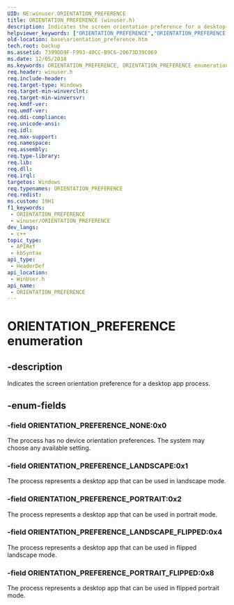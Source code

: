 ```yaml
---
UID: NE:winuser.ORIENTATION_PREFERENCE
title: ORIENTATION_PREFERENCE (winuser.h)
description: Indicates the screen orientation preference for a desktop app process.
helpviewer_keywords: ["ORIENTATION_PREFERENCE","ORIENTATION_PREFERENCE enumeration","ORIENTATION_PREFERENCE_LANDSCAPE","ORIENTATION_PREFERENCE_LANDSCAPE_FLIPPED","ORIENTATION_PREFERENCE_NONE","ORIENTATION_PREFERENCE_PORTRAIT","ORIENTATION_PREFERENCE_PORTRAIT_FLIPPED","base.orientation_preference","winuser/ORIENTATION_PREFERENCE","winuser/ORIENTATION_PREFERENCE_LANDSCAPE","winuser/ORIENTATION_PREFERENCE_LANDSCAPE_FLIPPED","winuser/ORIENTATION_PREFERENCE_NONE","winuser/ORIENTATION_PREFERENCE_PORTRAIT","winuser/ORIENTATION_PREFERENCE_PORTRAIT_FLIPPED"]
old-location: base\orientation_preference.htm
tech.root: backup
ms.assetid: 7399DD9F-F993-40CC-B9C6-20673D39C069
ms.date: 12/05/2018
ms.keywords: ORIENTATION_PREFERENCE, ORIENTATION_PREFERENCE enumeration, ORIENTATION_PREFERENCE_LANDSCAPE, ORIENTATION_PREFERENCE_LANDSCAPE_FLIPPED, ORIENTATION_PREFERENCE_NONE, ORIENTATION_PREFERENCE_PORTRAIT, ORIENTATION_PREFERENCE_PORTRAIT_FLIPPED, base.orientation_preference, winuser/ORIENTATION_PREFERENCE, winuser/ORIENTATION_PREFERENCE_LANDSCAPE, winuser/ORIENTATION_PREFERENCE_LANDSCAPE_FLIPPED, winuser/ORIENTATION_PREFERENCE_NONE, winuser/ORIENTATION_PREFERENCE_PORTRAIT, winuser/ORIENTATION_PREFERENCE_PORTRAIT_FLIPPED
req.header: winuser.h
req.include-header: 
req.target-type: Windows
req.target-min-winverclnt: 
req.target-min-winversvr: 
req.kmdf-ver: 
req.umdf-ver: 
req.ddi-compliance: 
req.unicode-ansi: 
req.idl: 
req.max-support: 
req.namespace: 
req.assembly: 
req.type-library: 
req.lib: 
req.dll: 
req.irql: 
targetos: Windows
req.typenames: ORIENTATION_PREFERENCE
req.redist: 
ms.custom: 19H1
f1_keywords:
 - ORIENTATION_PREFERENCE
 - winuser/ORIENTATION_PREFERENCE
dev_langs:
 - c++
topic_type:
 - APIRef
 - kbSyntax
api_type:
 - HeaderDef
api_location:
 - WinUser.h
api_name:
 - ORIENTATION_PREFERENCE
---
```


# ORIENTATION_PREFERENCE enumeration


## -description

Indicates the screen orientation preference for a desktop app process.

## -enum-fields

### -field ORIENTATION_PREFERENCE_NONE:0x0

The process has no device orientation preferences. The system may choose any available setting.

### -field ORIENTATION_PREFERENCE_LANDSCAPE:0x1

The process represents a desktop app that can be used in landscape mode.

### -field ORIENTATION_PREFERENCE_PORTRAIT:0x2

The process represents a desktop app that can be used in portrait mode.

### -field ORIENTATION_PREFERENCE_LANDSCAPE_FLIPPED:0x4

 The process represents a desktop app that can be used in flipped landscape mode.

### -field ORIENTATION_PREFERENCE_PORTRAIT_FLIPPED:0x8

The process represents a desktop app that can be used in flipped portrait mode.

